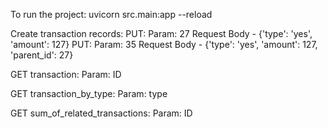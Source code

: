 To run the project:
    uvicorn src.main:app --reload

Create transaction records:
    PUT: Param: 27 Request Body - {'type': 'yes', 'amount': 127}
    PUT: Param: 35 Request Body - {'type': 'yes', 'amount': 127, 'parent_id': 27}

GET transaction:
    Param: ID

GET transaction_by_type:
    Param: type

GET sum_of_related_transactions:
    Param: ID